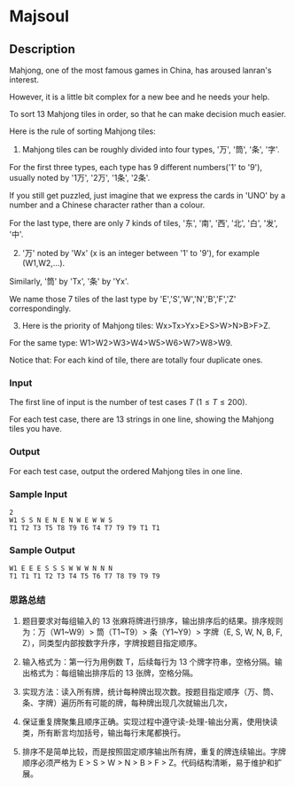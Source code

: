 # Majsoul

## Description

Mahjong, one of the most famous games in China, has aroused lanran's interest.

However, it is a little bit complex for a new bee and he needs your help.

To sort 13 Mahjong tiles in order, so that he can make decision much easier.

Here is the rule of sorting Mahjong tiles:

1. Mahjong tiles can be roughly divided into four types, '万', '筒', '条', '字'.

For the first three types, each type has 9 different numbers('1' to '9'), usually noted by '1万', '2万', '1条', '2条'.

If you still get puzzled, just imagine that we express the cards in 'UNO' by a number and a Chinese character rather than a colour.

For the last type, there are only 7 kinds of tiles, '东', '南', '西', '北', '白', '发', '中'.

2. '万' noted by 'Wx' (x is an integer between '1' to '9'), for example (W1,W2,...).

Similarly, '筒' by 'Tx', '条' by 'Yx'.

We name those 7 tiles of the last type by 'E','S','W','N','B','F','Z' correspondingly.

3. Here is the priority of Mahjong tiles: Wx>Tx>Yx>E>S>W>N>B>F>Z.

For the same type: W1>W2>W3>W4>W5>W6>W7>W8>W9.

Notice that: For each kind of tile, there are totally four duplicate ones.

### Input

The first line of input is the number of test cases $T$ $(1\leq T\leq 200)$.

For each test case, there are 13 strings in one line, showing the Mahjong tiles you have.

### Output

For each test case, output the ordered Mahjong tiles in one line.

### Sample Input

``` log
2
W1 S S N E N E N W E W W S
T1 T2 T3 T5 T8 T9 T6 T4 T7 T9 T9 T1 T1
```

### Sample Output

``` log
W1 E E E S S S W W W N N N  
T1 T1 T1 T2 T3 T4 T5 T6 T7 T8 T9 T9 T9
```

### 思路总结

1. 题目要求对每组输入的 13 张麻将牌进行排序，输出排序后的结果。排序规则为：万（W1~W9）> 筒（T1~T9）> 条（Y1~Y9）> 字牌（E, S, W, N, B, F, Z），同类型内部按数字升序，字牌按题目指定顺序。

2. 输入格式为：第一行为用例数 T，后续每行为 13 个牌字符串，空格分隔。输出格式为：每组输出排序后的 13 张牌，空格分隔。

3. 实现方法：读入所有牌，统计每种牌出现次数。按题目指定顺序（万、筒、条、字牌）遍历所有可能的牌，每种牌出现几次就输出几次，

4. 保证重复牌聚集且顺序正确。实现过程中遵守读-处理-输出分离，使用快读类，所有断言均加括号，输出每行末尾都换行。

5. 排序不是简单比较，而是按照固定顺序输出所有牌，重复的牌连续输出。字牌顺序必须严格为 E > S > W > N > B > F > Z。代码结构清晰，易于维护和扩展。
